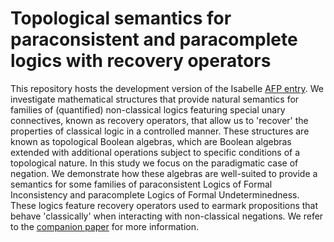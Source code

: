 # Topological semantics for paraconsistent and paracomplete logics with recovery operators
This repository hosts the development version of the Isabelle [AFP entry](https://www.isa-afp.org/entries/Topological_Semantics.html).
We investigate mathematical structures that provide natural semantics for families of (quantified) non-classical logics featuring special unary connectives, known as recovery operators, that allow us to 'recover' the properties of classical logic in a controlled manner. These structures are known as topological Boolean algebras, which are Boolean algebras extended with additional operations subject to specific conditions of a topological nature. In this study we focus on the paradigmatic case of negation. We demonstrate how these algebras are well-suited to provide a semantics for some families of paraconsistent Logics of Formal Inconsistency and paracomplete Logics of Formal Undeterminedness. These logics feature recovery operators used to earmark propositions that behave 'classically' when interacting with non-classical negations.
We refer to the [companion paper](https://arxiv.org/abs/2104.04284) for more information.
